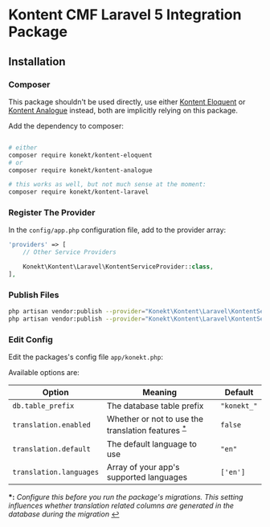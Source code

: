 # Kontent CMF Laravel 5 Integration Package

## Installation

### Composer

This package shouldn't be used directly, use either [Kontent Eloquent](https://github.com/artkonekt/kontent-eloquent) or [Kontent Analogue](https://github.com/artkonekt/kontent-analogue) instead, both are implicitly relying on this package.

Add the dependency to composer:

```bash

# either
composer require konekt/kontent-eloquent
# or
composer require konekt/kontent-analogue

# this works as well, but not much sense at the moment:
composer require konekt/kontent-laravel
```

### Register The Provider

In the `config/app.php` configuration file, add to the provider array:

```php
'providers' => [
    // Other Service Providers

    Konekt\Kontent\Laravel\KontentServiceProvider::class,
],
```

### Publish Files

```bash
php artisan vendor:publish --provider="Konekt\Kontent\Laravel\KontentServiceProvider" --tag=config
php artisan vendor:publish --provider="Konekt\Kontent\Laravel\KontentServiceProvider" --tag=migrations
```

### Edit Config

Edit the packages's config file `app/konekt.php`:
 
Available options are:

| Option                  | Meaning                                                                        | Default     |
|-------------------------|--------------------------------------------------------------------------------|-------------|
| `db.table_prefix`       | The database table prefix                                                      | `"konekt_"` |
| `translation.enabled`   | Whether or not to use the translation features <sup id="a1">[\*](#note1)</sup> | `false`     |
| `translation.default`   | The default language to use                                                    | `"en"`      |
| `translation.languages` | Array of your app's supported languages                                        | `['en']`    |

<b id="note1">\*:</b> _Configure this before you run the package's migrations.
This setting influences whether translation related columns are generated in
the database during the migration_ [↩](#a1)
  

